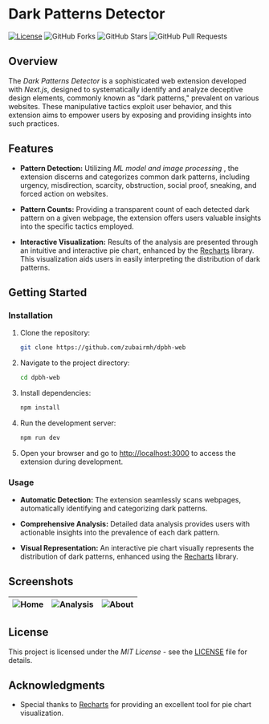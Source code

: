 


# Dark Patterns Detector


[![License](https://img.shields.io/badge/License-MIT-blue.svg)](LICENSE)
![GitHub Forks](https://img.shields.io/github/forks/zubairmh/dpbh-web?style=social)
![GitHub Stars](https://img.shields.io/github/stars/zubairmh/dpbh-web?style=social)
![GitHub Pull Requests](https://img.shields.io/github/issues-pr/zubairmh/dpbh-web?style=social)
## Overview

The *Dark Patterns Detector* is a sophisticated web extension developed with *Next.js*, designed to systematically identify and analyze deceptive design elements, commonly known as "dark patterns," prevalent on various websites. These manipulative tactics exploit user behavior, and this extension aims to empower users by exposing and providing insights into such practices.

## Features

- **Pattern Detection:** Utilizing *ML model and image processing* , the extension discerns and categorizes common dark patterns, including urgency, misdirection, scarcity, obstruction, social proof, sneaking, and forced action on websites.

- **Pattern Counts:** Providing a transparent count of each detected dark pattern on a given webpage, the extension offers users valuable insights into the specific tactics employed.

- **Interactive Visualization:** Results of the analysis are presented through an intuitive and interactive pie chart, enhanced by the [Recharts](https://recharts.org/) library. This visualization aids users in easily interpreting the distribution of dark patterns.

## Getting Started

### Installation

1. Clone the repository:

   ```bash
   git clone https://github.com/zubairmh/dpbh-web
   ```

2. Navigate to the project directory:

   ```bash
   cd dpbh-web
   ```

3. Install dependencies:

   ```bash
   npm install
   ```

4. Run the development server:

   ```bash
   npm run dev
   ```

5. Open your browser and go to [http://localhost:3000](http://localhost:3000) to access the extension during development.



### Usage

- **Automatic Detection:** The extension seamlessly scans webpages, automatically identifying and categorizing dark patterns.

- **Comprehensive Analysis:** Detailed data analysis provides users with actionable insights into the prevalence of each dark pattern.

- **Visual Representation:** An interactive pie chart visually represents the distribution of dark patterns, enhanced using the [Recharts](https://recharts.org/) library.

## Screenshots

![Home](https://github.com/zubairmh/dpbh-web/assets/113838495/0c79f231-a510-4944-a854-48cf954dae19) | ![Analysis](https://github.com/zubairmh/dpbh-web/assets/113838495/23a8fe07-a7b8-4bdd-93a5-706069cd012a) | ![About](https://github.com/zubairmh/dpbh-web/assets/113838495/3bd054c5-f35b-4be8-b3f8-c94ef04f59c8)
:---:|:---:|:---:

## License

This project is licensed under the *MIT License* - see the [LICENSE](LICENSE) file for details.

## Acknowledgments

- Special thanks to [Recharts](https://recharts.org/) for providing an excellent tool for pie chart visualization.
